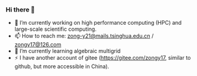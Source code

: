 ### Hi there 👋

- 🔭 I’m currently working on high performance computing (HPC) and large-scale scientific computing.
- 📫 How to reach me: zong-y21@mails.tsinghua.edu.cn / zongy17@126.com
- 🌱 I’m currently learning algebraic multigrid
- ⚡ I have another account of gitee (https://gitee.com/zongy17, similar to github, but more accessible in China).
 
<!--
**zongy17/zongy17** is a ✨ _special_ ✨ repository because its `README.md` (this file) appears on your GitHub profile.

Here are some ideas to get you started:

- 🔭 I’m currently working on ...
- 🌱 I’m currently learning ...
- 👯 I’m looking to collaborate on ...
- 🤔 I’m looking for help with ...
- 💬 Ask me about ...
- 📫 How to reach me: ...
- 😄 Pronouns: ...
- ⚡ Fun fact: ...
-->
